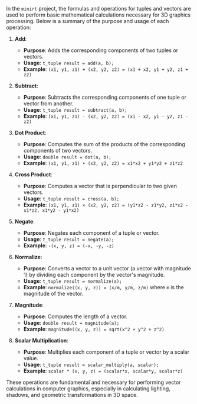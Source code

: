 In the `minirt` project, the formulas and operations for tuples and vectors are used to perform basic mathematical calculations necessary for 3D graphics processing. Below is a summary of the purpose and usage of each operation:

1. **Add**:
   - **Purpose**: Adds the corresponding components of two tuples or vectors.
   - **Usage**: `t_tuple result = add(a, b);`
   - **Example**: `(x1, y1, z1) + (x2, y2, z2) = (x1 + x2, y1 + y2, z1 + z2)`

2. **Subtract**:
   - **Purpose**: Subtracts the corresponding components of one tuple or vector from another.
   - **Usage**: `t_tuple result = subtract(a, b);`
   - **Example**: `(x1, y1, z1) - (x2, y2, z2) = (x1 - x2, y1 - y2, z1 - z2)`

3. **Dot Product**:
   - **Purpose**: Computes the sum of the products of the corresponding components of two vectors.
   - **Usage**: `double result = dot(a, b);`
   - **Example**: `(x1, y1, z1) • (x2, y2, z2) = x1*x2 + y1*y2 + z1*z2`

4. **Cross Product**:
   - **Purpose**: Computes a vector that is perpendicular to two given vectors.
   - **Usage**: `t_tuple result = cross(a, b);`
   - **Example**: `(x1, y1, z1) × (x2, y2, z2) = (y1*z2 - z1*y2, z1*x2 - x1*z2, x1*y2 - y1*x2)`

5. **Negate**:
   - **Purpose**: Negates each component of a tuple or vector.
   - **Usage**: `t_tuple result = negate(a);`
   - **Example**: `-(x, y, z) = (-x, -y, -z)`

6. **Normalize**:
   - **Purpose**: Converts a vector to a unit vector (a vector with magnitude 1) by dividing each component by the vector's magnitude.
   - **Usage**: `t_tuple result = normalize(a);`
   - **Example**: `normalize((x, y, z)) = (x/m, y/m, z/m)` where `m` is the magnitude of the vector.

7. **Magnitude**:
   - **Purpose**: Computes the length of a vector.
   - **Usage**: `double result = magnitude(a);`
   - **Example**: `magnitude((x, y, z)) = sqrt(x^2 + y^2 + z^2)`

8. **Scalar Multiplication**:
   - **Purpose**: Multiplies each component of a tuple or vector by a scalar value.
   - **Usage**: `t_tuple result = scalar_multiply(a, scalar);`
   - **Example**: `scalar * (x, y, z) = (scalar*x, scalar*y, scalar*z)`

These operations are fundamental and necessary for performing vector calculations in computer graphics, especially in calculating lighting, shadows, and geometric transformations in 3D space.
